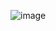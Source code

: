 ![image](https://cdn.discordapp.com/attachments/741062019989635093/1104610076985147452/Untitled1385_20230507042526.png)
